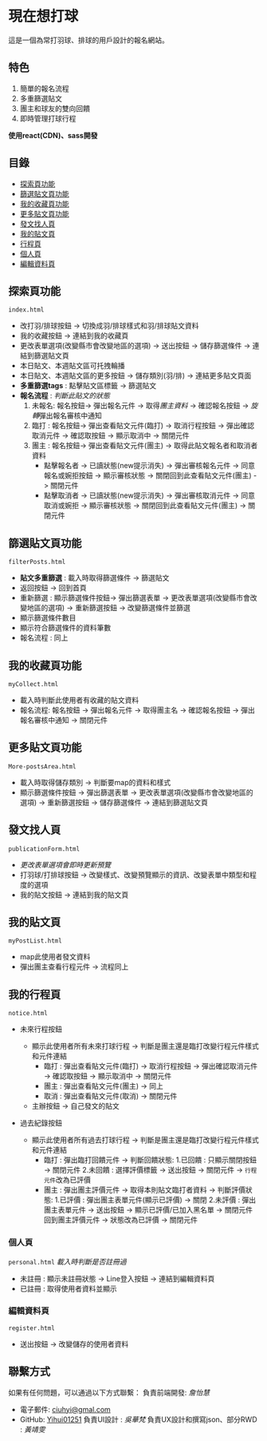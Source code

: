 # 現在想打球
這是一個為常打羽球、排球的用戶設計的報名網站。
## 特色 
1. 簡單的報名流程
2. 多重篩選貼文
3. 團主和球友的雙向回饋
4. 即時管理打球行程
   
**使用react(CDN)、sass開發**

## 目錄
- [探索頁功能](#探索頁功能)
- [篩選貼文頁功能](#篩選貼文頁功能)
- [我的收藏頁功能](#我的收藏頁功能)
- [更多貼文頁功能](#更多貼文頁功能)
- [發文找人頁](#發文找人頁)
- [我的貼文頁](#我的貼文頁)
- [行程頁](#我的行程頁)
- [個人頁](#個人頁)
- [編輯資料頁](#編輯資料頁)

## 探索頁功能
`index.html`
- 改打羽/排球按鈕 -> 切換成羽/排球樣式和羽/排球貼文資料
- 我的收藏按鈕 -> 連結到我的收藏頁
- 更改表單選項(改變縣市會改變地區的選項) -> 送出按鈕 -> 儲存篩選條件 -> 連結到篩選貼文頁
- 本日貼文、本週貼文區可托拽輪播
- 本日貼文、本週貼文區的更多按鈕 -> 儲存類別(羽/排) -> 連結更多貼文頁面
- **多重篩選tags** : 點擊貼文區標籤 -> 篩選貼文
- **報名流程** : *判斷此貼文的狀態*
  1. 未報名: 報名按鈕-> 彈出報名元件 -> 取得*團主資料* -> 確認報名按鈕 -> *旋轉*彈出報名審核中通知
  2. 臨打  : 報名按鈕-> 彈出查看貼文元件(臨打) -> 取消行程按鈕 -> 彈出確認取消元件 -> 確認取按鈕 -> 顯示取消中 -> 關閉元件
  3. 團主  : 報名按鈕-> 彈出查看貼文元件(團主) -> 取得此貼文報名者和取消者資料
     - 點擊報名者 -> 已讀狀態(new提示消失) -> 彈出審核報名元件  -> 同意報名或婉拒按鈕 -> 顯示審核狀態 -> 關閉回到此查看貼文元件(團主) -> 關閉元件
     - 點擊取消者 -> 已讀狀態(new提示消失) -> 彈出審核取消元件 -> 同意取消或婉拒 -> 顯示審核狀態 -> 關閉回到此查看貼文元件(團主) -> 關閉元件

## 篩選貼文頁功能
`filterPosts.html`
- **貼文多重篩選** : 載入時取得篩選條件 -> 篩選貼文
- 返回按鈕 -> 回到首頁
- 重新篩選 : 顯示篩選條件按鈕-> 彈出篩選表單 -> 更改表單選項(改變縣市會改變地區的選項) -> 重新篩選按鈕 -> 改變篩選條件並篩選
- 顯示篩選條件數目
- 顯示符合篩選條件的資料筆數
- 報名流程 : 同上

## 我的收藏頁功能
`myCollect.html`
- 載入時判斷此使用者有收藏的貼文資料
- 報名流程: 報名按鈕 -> 彈出報名元件 -> 取得團主名 -> 確認報名按鈕 -> 彈出報名審核中通知 -> 關閉元件

## 更多貼文頁功能
`More-postsArea.html`
- 載入時取得儲存類別 -> 判斷要map的資料和樣式
- 顯示篩選條件按鈕 -> 彈出篩選表單 -> 更改表單選項(改變縣市會改變地區的選項) -> 重新篩選按鈕 -> 儲存篩選條件 -> 連結到篩選貼文頁 

## 發文找人頁
`publicationForm.html`
- *更改表單選項會即時更新預覽*
- 打羽球/打排球按鈕 -> 改變樣式、改變預覽顯示的資訊、改變表單中類型和程度的選項
- 我的貼文按鈕 -> 連結到我的貼文頁

## 我的貼文頁
`myPostList.html`
- map此使用者發文資料
- 彈出團主查看行程元件 -> 流程同上

## 我的行程頁
`notice.html`
- 未來行程按鈕
  - 顯示此使用者所有未來打球行程 -> 判斷是團主還是臨打改變行程元件樣式和元件連結
    - 臨打 : 彈出查看貼文元件(臨打) -> 取消行程按鈕 -> 彈出確認取消元件 -> 確認取按鈕 -> 顯示取消中 -> 關閉元件
    - 團主 : 彈出查看貼文元件(團主) -> 同上
    - 取消 : 彈出查看貼文元件(取消) -> 關閉元件
  - 主辦按鈕 -> 自己發文的貼文
  
- 過去紀錄按鈕
  - 顯示此使用者所有過去打球行程 -> 判斷是團主還是臨打改變行程元件樣式和元件連結
    - 臨打 : 彈出臨打回饋元件 -> 判斷回饋狀態:
      1.已回饋 : 只顯示關閉按鈕 -> 關閉元件
      2.未回饋 : 選擇評價標籤 ->  送出按鈕 -> 關閉元件 -> `行程元件`改為已評價
    - 團主 : 彈出團主評價元件 -> 取得本則貼文臨打者資料 -> 判斷評價狀態:
      1.已評價 : 彈出團主表單元件(顯示已評價) -> 關閉
      2.未評價 : 彈出團主表單元件 -> 送出按鈕 -> 顯示已評價/已加入黑名單 -> 關閉元件回到團主評價元件 -> 狀態改為已評價 -> 關閉元件

### 個人頁
`personal.html`
*載入時判斷是否註冊過*
- 未註冊 : 顯示未註冊狀態 -> Line登入按鈕 -> 連結到編輯資料頁
- 已註冊 : 取得使用者資料並顯示
  
### 編輯資料頁
`register.html`
- 送出按鈕 -> 改變儲存的使用者資料
  
## 聯繫方式
如果有任何問題，可以通過以下方式聯繫：
負責前端開發: *詹怡慧*
- 電子郵件: ciuhyi@gmal.com
- GitHub: [Yihui01251](https://github.com/Yihui01251)
負責UI設計 : *吳華梵*
負責UX設計和撰寫json、部分RWD : *黃靖雯*
